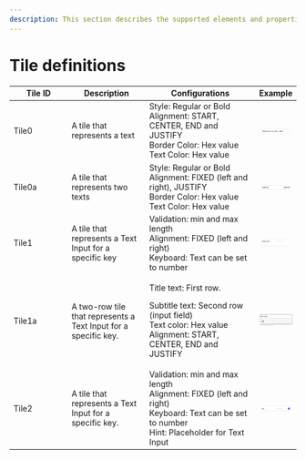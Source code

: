 ```yaml
---
description: This section describes the supported elements and properties of tiles.
---
```


# Tile definitions

<table><thead><tr><th width="99">Tile ID</th><th width="133">Description</th><th width="197">Configurations</th><th>Example</th></tr></thead><tbody><tr><td>Tile0</td><td>A tile that represents a text</td><td>Style: Regular or Bold<br>Alignment: START, CENTER, END and JUSTIFY<br>Border Color: Hex value<br>Text Color: Hex value</td><td><img src="../../../.gitbook/assets/tile0.png" alt="" data-size="original"></td></tr><tr><td>Tile0a</td><td>A tile that represents two texts</td><td>Style: Regular or Bold<br>Alignment: FIXED (left and right), JUSTIFY<br>Border Color: Hex value<br>Text Color: Hex value</td><td><img src="../../../.gitbook/assets/tile0a (1).png" alt="" data-size="original"></td></tr><tr><td>Tile1</td><td>A tile that represents a Text Input for a specific key</td><td>Validation: min and max length<br>Alignment: FIXED (left and right)<br>Keyboard: Text can be set to number</td><td><img src="../../../.gitbook/assets/tile1.png" alt="" data-size="original"></td></tr><tr><td>Tile1a</td><td>A two-row tile that represents a Text Input for a specific key.</td><td><p>Title text: First row.</p><p>Subtitle text: Second row (input field)<br>Text color: Hex value<br>Alignment: START, CENTER, END and JUSTIFY</p></td><td><img src="../../../.gitbook/assets/tile1a.png" alt="" data-size="original"></td></tr><tr><td>Tile2</td><td>A tile that represents a Text Input for a specific key.</td><td>Validation: min and max length<br>Alignment: FIXED (left and right)<br>Keyboard: Text can be set to number<br>Hint: Placeholder for Text Input</td><td><img src="../../../.gitbook/assets/tile2.jpg" alt="" data-size="original"></td></tr></tbody></table>

